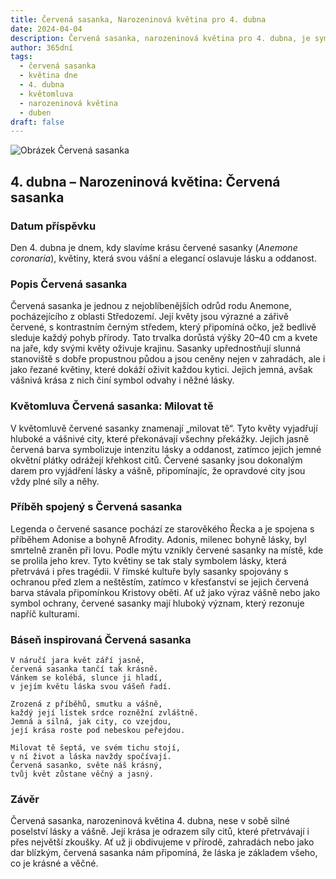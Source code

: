 ```yaml
---
title: Červená sasanka, Narozeninová květina pro 4. dubna
date: 2024-04-04
description: Červená sasanka, narozeninová květina pro 4. dubna, je symbolem Milovat tě. Objevte její jedinečný význam, fascinující příběhy a poezii, která oslavuje její krásu.
author: 365dní
tags:
  - červená sasanka
  - květina dne
  - 4. dubna
  - květomluva
  - narozeninová květina
  - duben
draft: false
---
```


![Obrázek Červená sasanka](https://cdn.pixabay.com/photo/2017/06/23/03/45/anemone-2433412_1280.png#center)


## 4. dubna – Narozeninová květina: Červená sasanka

### Datum příspěvku

Den 4. dubna je dnem, kdy slavíme krásu červené sasanky (_Anemone coronaria_), květiny, která svou vášní a elegancí oslavuje lásku a oddanost.

### Popis Červená sasanka

Červená sasanka je jednou z nejoblíbenějších odrůd rodu Anemone, pocházejícího z oblasti Středozemí. Její květy jsou výrazné a zářivě červené, s kontrastním černým středem, který připomíná očko, jež bedlivě sleduje každý pohyb přírody. Tato trvalka dorůstá výšky 20–40 cm a kvete na jaře, kdy svými květy oživuje krajinu. Sasanky upřednostňují slunná stanoviště s dobře propustnou půdou a jsou ceněny nejen v zahradách, ale i jako řezané květiny, které dokáží oživit každou kytici. Jejich jemná, avšak vášnivá krása z nich činí symbol odvahy i něžné lásky.

### Květomluva Červená sasanka: Milovat tě

V květomluvě červené sasanky znamenají „milovat tě“. Tyto květy vyjadřují hluboké a vášnivé city, které překonávají všechny překážky. Jejich jasně červená barva symbolizuje intenzitu lásky a oddanost, zatímco jejich jemné okvětní plátky odrážejí křehkost citů. Červené sasanky jsou dokonalým darem pro vyjádření lásky a vášně, připomínajíc, že opravdové city jsou vždy plné síly a něhy.

### Příběh spojený s Červená sasanka

Legenda o červené sasance pochází ze starověkého Řecka a je spojena s příběhem Adonise a bohyně Afrodity. Adonis, milenec bohyně lásky, byl smrtelně zraněn při lovu. Podle mýtu vznikly červené sasanky na místě, kde se prolila jeho krev. Tyto květiny se tak staly symbolem lásky, která přetrvává i přes tragédii. V římské kultuře byly sasanky spojovány s ochranou před zlem a neštěstím, zatímco v křesťanství se jejich červená barva stávala připomínkou Kristovy oběti. Ať už jako výraz vášně nebo jako symbol ochrany, červené sasanky mají hluboký význam, který rezonuje napříč kulturami.

### Báseň inspirovaná Červená sasanka

```
V náručí jara květ září jasně,  
červená sasanka tančí tak krásně.  
Vánkem se kolébá, slunce ji hladí,  
v jejím květu láska svou vášeň řadí.  

Zrozená z příběhů, smutku a vášně,  
každý její lístek srdce rozněžní zvláštně.  
Jemná a silná, jak city, co vzejdou,  
její krása roste pod nebeskou peřejdou.  

Milovat tě šeptá, ve svém tichu stojí,  
v ní život a láska navždy spočívají.  
Červená sasanko, světe náš krásný,  
tvůj květ zůstane věčný a jasný.  
```

### Závěr

Červená sasanka, narozeninová květina 4. dubna, nese v sobě silné poselství lásky a vášně. Její krása je odrazem síly citů, které přetrvávají i přes největší zkoušky. Ať už ji obdivujeme v přírodě, zahradách nebo jako dar blízkým, červená sasanka nám připomíná, že láska je základem všeho, co je krásné a věčné.